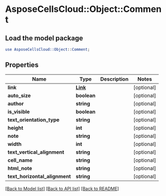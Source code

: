 # AsposeCellsCloud::Object::Comment

## Load the model package
```perl
use AsposeCellsCloud::Object::Comment;
```

## Properties
Name | Type | Description | Notes
------------ | ------------- | ------------- | -------------
**link** | [**Link**](Link.md) |  | [optional] 
**auto_size** | **boolean** |  | [optional] 
**author** | **string** |  | [optional] 
**is_visible** | **boolean** |  | [optional] 
**text_orientation_type** | **string** |  | [optional] 
**height** | **int** |  | [optional] 
**note** | **string** |  | [optional] 
**width** | **int** |  | [optional] 
**text_vertical_alignment** | **string** |  | [optional] 
**cell_name** | **string** |  | [optional] 
**html_note** | **string** |  | [optional] 
**text_horizontal_alignment** | **string** |  | [optional] 

[[Back to Model list]](../README.md#documentation-for-models) [[Back to API list]](../README.md#documentation-for-api-endpoints) [[Back to README]](../README.md)


